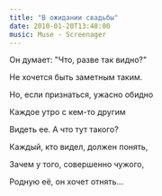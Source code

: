 ```yaml
---
title: "В ожидании свадьбы"
date: 2010-01-20T13:48:00
music: Muse - Screenager
---
```


Он думает: "Что, разве так видно?"

Не хочется быть заметным таким.

Но, если признаться, ужасно обидно

Каждое утро с кем-то другим



Видеть ее. А что тут такого?

Каждый, кто видел, должен понять,

Зачем у того, совершенно чужого,

Родную её, он хочет отнять...
